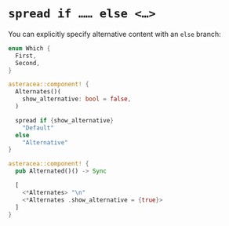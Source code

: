 # `spread if …… else <…>`

You can explicitly specify alternative content with an `else` branch:

```rust asteracea=Alternated
enum Which {
  First,
  Second,
}

asteracea::component! {
  Alternates()(
    show_alternative: bool = false,
  )

  spread if {show_alternative}
    "Default"
  else
    "Alternative"
}

asteracea::component! {
  pub Alternated()() -> Sync

  [
    <*Alternates> "\n"
    <*Alternates .show_alternative = {true}>
  ]
}
```

